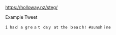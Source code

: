 https://holloway.nz/steg/

Example Tweet
```
i haｄ a grｅａｔ daｙ at the ｂeaｃh! #sunshｉne                
```